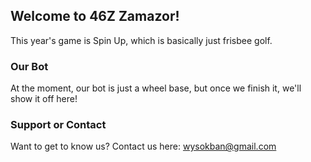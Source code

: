 ## Welcome to 46Z Zamazor!

This year's game is Spin Up, which is basically just frisbee golf.

### Our Bot

At the moment, our bot is just a wheel base, but once we finish it, we'll show it off here!

### Support or Contact

Want to get to know us? Contact us here: wysokban@gmail.com
